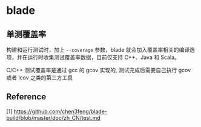 # blade

## 单测覆盖率

构建和运行测试时，加上 `--coverage` 参数，blade 就会加入覆盖率相关的编译选项，并在运行时收集测试覆盖率数据，目前仅支持 C++、Java 和 Scala。

C/C++ 测试覆盖率是通过 gcc 的 gcov 实现的, 测试完成后需要自己执行 gcov 或者 lcov 之类的第三方工具

## Reference

[1] <https://github.com/chen3feng/blade-build/blob/master/doc/zh_CN/test.md>
